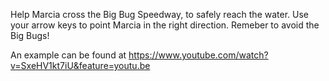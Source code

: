 Help Marcia cross the Big Bug Speedway, to safely reach the water. Use your arrow keys to point Marcia in the right direction.
Remeber to avoid the Big Bugs! 

An example can be found at https://www.youtube.com/watch?v=SxeHV1kt7iU&feature=youtu.be